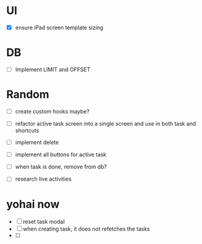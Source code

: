 # UI

- [x] ensure iPad screen template sizing

# DB

- [ ] Implement LIMIT and OFFSET

# Random

- [ ] create custom hooks maybe?
- [ ] refactor active task screen into a single screen and use in both task and shortcuts
- [ ] implement delete
- [ ] implement all buttons for active task
- [ ] when task is done, remove from db?

- [ ] research live activities

# yohai now

- [ ] reset task modal
- [ ] when creating task, it does not refetches the tasks
- [ ]
